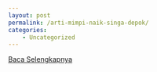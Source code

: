 ```yaml
---
layout: post
permalink: /arti-mimpi-naik-singa-depok/
categories:
    - Uncategorized
---
```


[Baca Selengkapnya](/08)